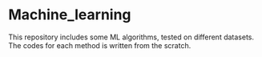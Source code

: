 # Machine_learning
This repository includes some ML algorithms, tested on different datasets.
The codes for each method is written from the scratch.
